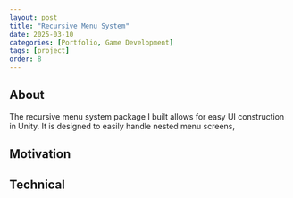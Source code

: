 ```yaml
---
layout: post
title: "Recursive Menu System"
date: 2025-03-10
categories: [Portfolio, Game Development]
tags: [project]
order: 8
---
```



## About
The recursive menu system package I built allows for easy UI construction in Unity. It is designed to easily handle nested menu screens, 

## Motivation

## Technical